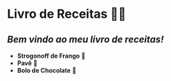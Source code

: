 #                      Livro de Receitas :woman_cook:

##  ***Bem vindo ao meu livro de receitas!***

- **Strogonoff de Frango** :chicken:
- **Pavê** :cookie:
- **Bolo de Chocolate** :chocolate_bar: 

















[^Receitas do site https://www.receitasnestle.com.br/receitas]: 

